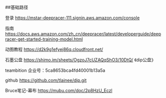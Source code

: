 ##基础路径


登录	https://mstar-deepracer-111.signin.aws.amazon.com/console

指南	https://docs.aws.amazon.com/zh_cn/deepracer/latest/developerguide/deepracer-get-started-training-model.html

动图教程	https://d2k9g1efyej86q.cloudfront.net/

石墨公盘	https://shimo.im/sheets/OgzoJ7cUZAQqShO3/10DtQ/ 《dip公盘》

teambition	企业号：5ca8653bca4fd40001b13a5a

github	https://github.com/tlainee/dip.git
	
Bruce笔记-幕布	https://mubu.com/doc/2p8HzU_Eczl
